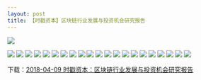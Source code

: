 ```yaml
---
layout: post
title: 【时戳资本】区块链行业发展与投资机会研究报告
---
```

![](https://raw.githubusercontent.com/shichuo/res2018/master/a409/01.jpg)

<!-- more -->

![](https://raw.githubusercontent.com/shichuo/res2018/master/a409/02.jpg)
![](https://raw.githubusercontent.com/shichuo/res2018/master/a409/03.jpg)
![](https://raw.githubusercontent.com/shichuo/res2018/master/a409/04.jpg)
![](https://raw.githubusercontent.com/shichuo/res2018/master/a409/05.jpg)
![](https://raw.githubusercontent.com/shichuo/res2018/master/a409/06.jpg)
![](https://raw.githubusercontent.com/shichuo/res2018/master/a409/07.jpg)
![](https://raw.githubusercontent.com/shichuo/res2018/master/a409/08.jpg)
![](https://raw.githubusercontent.com/shichuo/res2018/master/a409/09.jpg)
![](https://raw.githubusercontent.com/shichuo/res2018/master/a409/10.jpg)
![](https://raw.githubusercontent.com/shichuo/res2018/master/a409/11.jpg)
![](https://raw.githubusercontent.com/shichuo/res2018/master/a409/12.jpg)
![](https://raw.githubusercontent.com/shichuo/res2018/master/a409/13.jpg)
![](https://raw.githubusercontent.com/shichuo/res2018/master/a409/14.jpg)
![](https://raw.githubusercontent.com/shichuo/res2018/master/a409/15.jpg)
![](https://raw.githubusercontent.com/shichuo/res2018/master/a409/16.jpg)
![](https://raw.githubusercontent.com/shichuo/res2018/master/a409/17.jpg)
![](https://raw.githubusercontent.com/shichuo/res2018/master/a409/18.jpg)
![](https://raw.githubusercontent.com/shichuo/res2018/master/a409/19.jpg)
![](https://raw.githubusercontent.com/shichuo/res2018/master/a409/20.jpg)
![](https://raw.githubusercontent.com/shichuo/res2018/master/a409/21.jpg)
![](https://raw.githubusercontent.com/shichuo/res2018/master/a409/22.jpg)

下载：[2018-04-09 时戳资本：区块链行业发展与投资机会研究报告](https://github.com/shichuo/think-tank-2018/blob/master/a409/%E5%8C%BA%E5%9D%97%E9%93%BE%E8%A1%8C%E4%B8%9A%E5%8F%91%E5%B1%95%E4%B8%8E%E6%8A%95%E8%B5%84%E6%9C%BA%E4%BC%9A%E7%A0%94%E7%A9%B6%E6%8A%A5%E5%91%8A.pdf)
